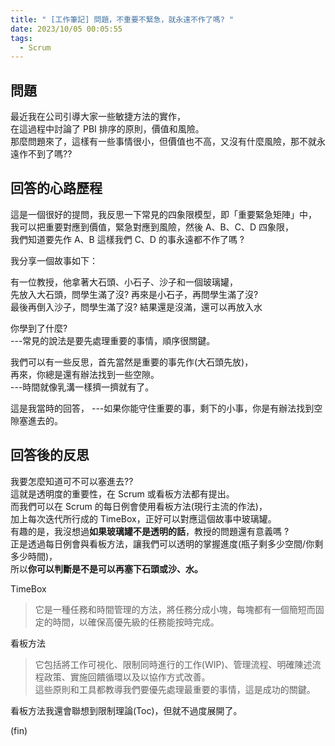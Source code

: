 ```yaml
---
title: " [工作筆記] 問題，不重要不緊急，就永遠不作了嗎? "
date: 2023/10/05 00:05:55
tags:
  - Scrum
---
```


## 問題

最近我在公司引導大家一些敏捷方法的實作，  
在這過程中討論了 PBI 排序的原則，價值和風險。  
那麼問題來了，這樣有一些事情很小，但價值也不高，又沒有什麼風險，那不就永遠作不到了嗎??  

## 回答的心路歷程

這是一個很好的提問，我反思一下常見的四象限模型，即「重要緊急矩陣」中，  
我可以把重要對應到價值，緊急對應到風險，然後 A、B、C、D 四象限，  
我們知道要先作 A、B 這樣我們 C、D 的事永遠都不作了嗎 ?

我分享一個故事如下：

有一位教授，他拿著大石頭、小石子、沙子和一個玻璃罐，  
先放入大石頭，問學生滿了沒? 再來是小石子，再問學生滿了沒?  
最後再倒入沙子，問學生滿了沒? 結果還是沒滿，還可以再放入水

你學到了什麼?  
---常見的說法是要先處理重要的事情，順序很關鍵。

我們可以有一些反思，首先當然是重要的事先作(大石頭先放)，  
再來，你總是還有辦法找到一些空隙。  
---時間就像乳溝一樣擠一擠就有了。

這是我當時的回答，
---如果你能守住重要的事，剩下的小事，你是有辦法找到空隙塞進去的。

## 回答後的反思

我要怎麼知道可不可以塞進去??  
這就是透明度的重要性，在 Scrum 或看板方法都有提出。  
而我們可以在 Scrum 的每日例會使用看板方法(現行主流的作法)，  
加上每次迭代所行成的 TimeBox，正好可以對應這個故事中玻璃罐。  
有趣的是，我沒想過**如果玻璃罐不是透明的話**，教授的問題還有意義嗎 ?  
正是透過每日例會與看板方法，讓我們可以透明的掌握進度(瓶子剩多少空間/你剩多少時間)，  
所以**你可以判斷是不是可以再塞下石頭或沙、水。**  

TimeBox
> 它是一種任務和時間管理的方法，將任務分成小塊，每塊都有一個簡短而固定的時間，以確保高優先級的任務能按時完成。

看板方法
>它包括將工作可視化、限制同時進行的工作(WIP)、管理流程、明確陳述流程政策、實施回饋循環以及以協作方式改善。  
這些原則和工具都教導我們要優先處理最重要的事情，這是成功的關鍵。  

看板方法我還會聯想到限制理論(Toc)，但就不過度展開了。

(fin)

